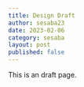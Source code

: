 ```yaml
---
title: Design Draft
author: sesaba23
date: 2023-02-06
category: sesaba
layout: post
published: false
---
```


This is an draft page.
